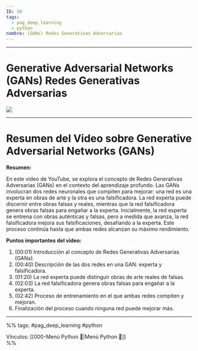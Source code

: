 ```yaml
---
ID: 10
tags:
  - pag_deep_learning
  - python
nombre: (GANs) Redes Generativas Adversarias
---
```

___
# Generative Adversarial Networks (GANs) Redes Generativas Adversarias
![](https://www.youtube.com/watch?v=xe7sn_nxjEE&ab_channel=C%C3%B3digoM%C3%A1quina)

___
# Resumen del Video sobre Generative Adversarial Networks (GANs)

**Resumen:**

En este video de YouTube, se explora el concepto de Redes Generativas Adversarias (GANs) en el contexto del aprendizaje profundo. Las GANs involucran dos redes neuronales que compiten para mejorar: una red es una experta en obras de arte y la otra es una falsificadora. La red experta puede discernir entre obras falsas y reales, mientras que la red falsificadora genera obras falsas para engañar a la experta. Inicialmente, la red experta se entrena con obras auténticas y falsas, pero a medida que avanza, la red falsificadora mejora sus falsificaciones, desafiando a la experta. Este proceso continúa hasta que ambas redes alcanzan su máximo rendimiento.

**Puntos importantes del video:**

1. (00:01) Introducción al concepto de Redes Generativas Adversarias (GANs).
2. (00:40) Descripción de las dos redes en una GAN: experta y falsificadora.
3. (01:20) La red experta puede distinguir obras de arte reales de falsas.
4. (02:03) La red falsificadora genera obras falsas para engañar a la experta.
5. (02:42) Proceso de entrenamiento en el que ambas redes compiten y mejoran.
6. Finalización del proceso cuando ninguna red puede mejorar más.

___
%%
tags: #pag_deep_learning #python 

Vínculos:  [[000-Menú Python 📃|Menú Python 📃]]   
%%